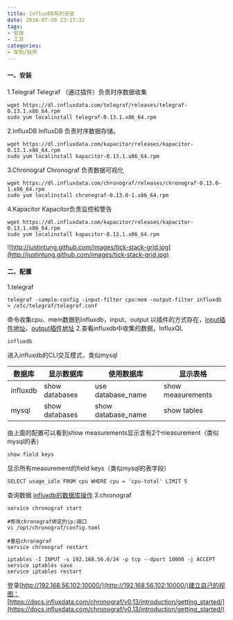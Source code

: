 ```yaml
---
title: InfluxDB系列安装
date: 2016-07-30 23:17:32
tags:
- 安装
- 工具
categories:
- 架构/软件
---
```

#### 一、安装
1.Telegraf
Telegraf （通过插件）负责时序数据收集
```shell
wget https://dl.influxdata.com/telegraf/releases/telegraf-0.13.1.x86_64.rpm
sudo yum localinstall telegraf-0.13.1.x86_64.rpm
```

2.InfluxDB
InfluxDB 负责时序数据存储。
```shell
wget https://dl.influxdata.com/kapacitor/releases/kapacitor-0.13.1.x86_64.rpm
sudo yum localinstall kapacitor-0.13.1.x86_64.rpm
```

3.Chronograf
Chronograf 负责数据可视化
```shell
wget https://dl.influxdata.com/chronograf/releases/chronograf-0.13.0-1.x86_64.rpm
sudo yum localinstall chronograf-0.13.0-1.x86_64.rpm
```

4.Kapacitor
Kapacitor负责监控和警告
```shell
wget https://dl.influxdata.com/kapacitor/releases/kapacitor-0.13.1.x86_64.rpm
sudo yum localinstall kapacitor-0.13.1.x86_64.rpm
```
![http://justintung.github.com/images/tick-stack-grid.jpg](http://justintung.github.com/images/tick-stack-grid.jpg)
#### 二、配置
1.telegraf
```shell
telegraf -sample-config -input-filter cpu:mem -output-filter influxdb > /etc/telegraf/telegraf.conf
```
命令收集cpu、mem数据到influxdb，input、output 以插件的方式存在，[input插件地址](https://docs.influxdata.com/telegraf/v0.13/inputs/)、[output插件地址](https://docs.influxdata.com/telegraf/v0.13/outputs/)
2.查看influxdb中收集的数据，InfluxQL
```shell
influxdb
```
进入influxdb的CLI交互模式，类似mysql

| 数据库 | 显示数据库 | 使用数据库 | 显示表格 |
|--------|--------|--------|--------|
|influxdb|show databases|use database_name|show measurements|
|mysql|show databases|show database_name|show tables|
由上面的配置可以看到show measurements显示含有2个measurement（类似mysql的表）
```shell
show field keys
```
显示所有measurement的field keys（类似mysql的表字段）
```shell
SELECT usage_idle FROM cpu WHERE cpu = 'cpu-total' LIMIT 5
```
查询数据
[influxdb的数据库操作](https://docs.influxdata.com/influxdb/v0.13/introduction/getting_started/)
3.chronograf
```shell
service chronograf start

#修改chronograf绑定的ip:端口
vi /opt/chronograf/config.toml

#重启chronograf
service chronograf restart

iptables -I INPUT -s 192.168.56.0/24 -p tcp --dport 10000 -j ACCEPT
service iptables save
service iptables restart
```
登录[http://192.168.56.102:10000/](http://192.168.56.102:10000/)建立自己的视图：
[https://docs.influxdata.com/chronograf/v0.13/introduction/getting_started/](https://docs.influxdata.com/chronograf/v0.13/introduction/getting_started/)
